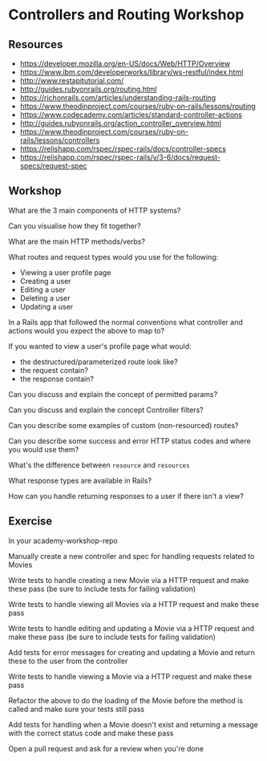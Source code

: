 # Controllers and Routing Workshop

## Resources

- https://developer.mozilla.org/en-US/docs/Web/HTTP/Overview
- https://www.ibm.com/developerworks/library/ws-restful/index.html
- http://www.restapitutorial.com/
- http://guides.rubyonrails.org/routing.html
- https://richonrails.com/articles/understanding-rails-routing
- https://www.theodinproject.com/courses/ruby-on-rails/lessons/routing
- https://www.codecademy.com/articles/standard-controller-actions
- http://guides.rubyonrails.org/action_controller_overview.html
- https://www.theodinproject.com/courses/ruby-on-rails/lessons/controllers
- https://relishapp.com/rspec/rspec-rails/docs/controller-specs
- https://relishapp.com/rspec/rspec-rails/v/3-6/docs/request-specs/request-spec

## Workshop

What are the 3 main components of HTTP systems?

Can you visualise how they fit together?

What are the main HTTP methods/verbs?

What routes and request types would you use for the following:
- Viewing a user profile page
- Creating a user
- Editing a user
- Deleting a user
- Updating a user

In a Rails app that followed the normal conventions what controller and actions would you expect the above to map to?

If you wanted to view a user's profile page what would:
- the destructured/parameterized route look like?
- the request contain?
- the response contain?

Can you discuss and explain the concept of permitted params?

Can you discuss and explain the concept Controller filters?

Can you describe some examples of custom (non-resourced) routes?

Can you describe some success and error HTTP status codes and where you would use them?

What's the difference between `resource` and `resources`

What response types are available in Rails?

How can you handle returning responses to a user if there isn't a view?

## Exercise

In your academy-workshop-repo

Manually create a new controller and spec for handling requests related to Movies

Write tests to handle creating a new Movie via a HTTP request and make these pass (be sure to include tests for failing validation)

Write tests to handle viewing all Movies via a HTTP request and make these pass

Write tests to handle editing and updating a Movie via a HTTP request and make these pass (be sure to include tests for failing validation)

Add tests for error messages for creating and updating a Movie and return these to the user from the controller

Write tests to handle viewing a Movie via a HTTP request and make these pass

Refactor the above to do the loading of the Movie before the method is called and make sure your tests still pass

Add tests for handling when a Movie doesn't exist and returning a message with the correct status code and make these pass

Open a pull request and ask for a review when you're done

